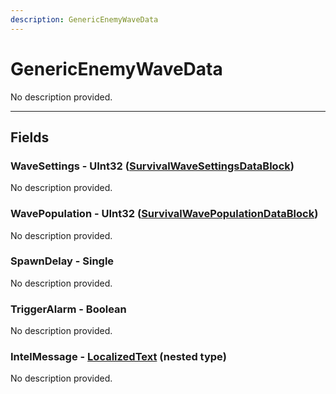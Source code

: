 ```yaml
---
description: GenericEnemyWaveData
---
```


# GenericEnemyWaveData

No description provided.

***

## Fields

### WaveSettings - UInt32 ([SurvivalWaveSettingsDataBlock](../datablocks/main/survivalwavesettings.md))

No description provided.

### WavePopulation - UInt32 ([SurvivalWavePopulationDataBlock](../datablocks/main/survivalwavepopulation.md))

No description provided.

### SpawnDelay - Single

No description provided.

### TriggerAlarm - Boolean

No description provided.

### IntelMessage - [LocalizedText](./localizedtext.md) (nested type)

No description provided.
